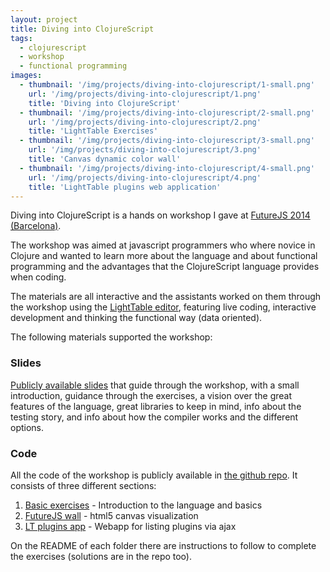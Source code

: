 ```yaml
---
layout: project
title: Diving into ClojureScript
tags:
  - clojurescript
  - workshop
  - functional programming
images:
  - thumbnail: '/img/projects/diving-into-clojurescript/1-small.png'
    url: '/img/projects/diving-into-clojurescript/1.png'
    title: 'Diving into ClojureScript'
  - thumbnail: '/img/projects/diving-into-clojurescript/2-small.png'
    url: '/img/projects/diving-into-clojurescript/2.png'
    title: 'LightTable Exercises'
  - thumbnail: '/img/projects/diving-into-clojurescript/3-small.png'
    url: '/img/projects/diving-into-clojurescript/3.png'
    title: 'Canvas dynamic color wall'
  - thumbnail: '/img/projects/diving-into-clojurescript/4-small.png'
    url: '/img/projects/diving-into-clojurescript/4.png'
    title: 'LightTable plugins web application'
---
```


Diving into ClojureScript is a hands on workshop I gave at [FutureJS 2014
(Barcelona)][futurejs].

The workshop was aimed at javascript programmers who where novice in Clojure
and wanted to learn more about the language and about functional programming
and the advantages that the ClojureScript language provides when coding.

The materials are all interactive and the assistants worked on them through the
workshop using the [LightTable editor][lt], featuring live coding, interactive
development and thinking the functional way (data oriented).

The following materials supported the workshop:

### Slides

[Publicly available slides][slides] that guide through the workshop, with
a small introduction, guidance through the exercises, a vision over the
great features of the language, great libraries to keep in mind, info about
the testing story, and info about how the compiler works and the different
options.

### Code

All the code of the workshop is publicly available in [the github
repo][github]. It consists of three different sections:

1. [Basic exercises][exercises] - Introduction to the language and basics
1. [FutureJS wall][wall] - html5 canvas visualization
1. [LT plugins app][ltplugins] - Webapp for listing plugins via ajax

On the README of each folder there are instructions to follow to complete the
exercises (solutions are in the repo too).


[lt]:        http://lighttable.com/
[futurejs]:  http://www.futurejs.org/
[slides]:    http://slides.com/joakino/diving-into-clojurescript/
[github]:    https://github.com/joakin/diving-into-clojurescript-exercises/
[exercises]: https://github.com/joakin/diving-into-clojurescript-exercises/tree/master/basic
[wall]:      https://github.com/joakin/diving-into-clojurescript-exercises/tree/master/futurejs-wall
[ltplugins]: https://github.com/joakin/diving-into-clojurescript-exercises/tree/master/lt-plugins
